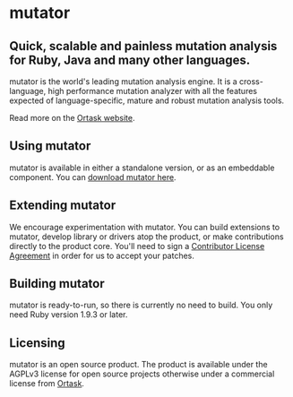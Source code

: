 mutator
==========================================

Quick, scalable and painless mutation analysis for Ruby, Java and many other languages.
------

mutator is the world's leading mutation analysis engine. It is a cross-language, high performance mutation analyzer with all the features expected of language-specific, mature and robust mutation analysis tools.

Read more on the [Ortask website](http://ortask.com/mutator).

Using mutator
-----------

mutator is available in either a standalone version, or as an embeddable component. You can [download mutator here](http://ortask.com/mutator/download/).

Extending mutator
---------------

We encourage experimentation with mutator. You can build extensions to mutator, develop library or drivers atop the product, or make contributions directly to the product core. You'll need to sign a [Contributor License Agreement](http://ortask.com/ortask-cla/) in order for us to accept your patches.


Building mutator
--------------

mutator is ready-to-run, so there is currently no need to build. You only need Ruby version 1.9.3 or later.


Licensing
---------

mutator is an open source product. The product is available under the AGPLv3 license for open source projects otherwise under a commercial license from [Ortask](http://ortask.com/contact-us/).

